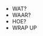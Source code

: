 * <!-- .element: class="" -->WAT?
* <!-- .element: class="" -->WAAR?
* <!-- .element: class="fragment grow" -->HOE?
* <!-- .element: class="" -->WRAP UP